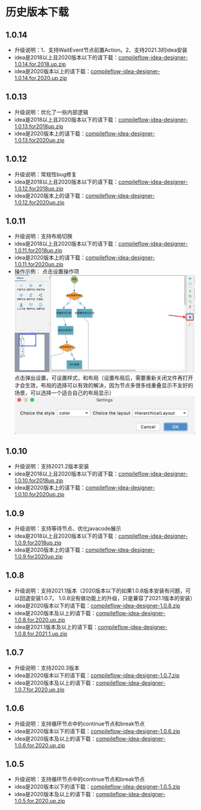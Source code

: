 # 历史版本下载

## 1.0.14
* 升级说明：1、支持WaitEvent节点前置Action。2、支持2021.3的idea安装
* idea是2018以上且2020版本以下的请下载：[compileflow-idea-designer-1.0.14.for.2018.up.zip](idea-designer/compileflow-idea-designer-1.0.14.for.2018.up.zip)
* idea是2020版本以上的请下载：[compileflow-idea-designer-1.0.14.for.2020.up.zip](idea-designer/compileflow-idea-designer-1.0.14.for.2020.up.zip)

## 1.0.13
* 升级说明：优化了一些内部逻辑
* idea是2018以上且2020版本以下的请下载：[compileflow-idea-designer-1.0.13.for2018up.zip](idea-designer/compileflow-idea-designer-1.0.13.for2018up.zip)
* idea是2020版本上的请下载：[compileflow-idea-designer-1.0.13.for2020up.zip](idea-designer/compileflow-idea-designer-1.0.13.for2020up.zip)

## 1.0.12
* 升级说明：常规性bug修复
* idea是2018以上且2020版本以下的请下载：[compileflow-idea-designer-1.0.12.for2018up.zip](idea-designer/compileflow-idea-designer-1.0.12.for2018up.zip)
* idea是2020版本上的请下载：[compileflow-idea-designer-1.0.12.for2020up.zip](idea-designer/compileflow-idea-designer-1.0.12.for2020up.zip)


## 1.0.11
* 升级说明：支持布局切换
* idea是2018以上且2020版本以下的请下载：[compileflow-idea-designer-1.0.11.for2018up.zip](idea-designer/compileflow-idea-designer-1.0.11.for2018up.zip)
* idea是2020版本上的请下载：[compileflow-idea-designer-1.0.11.for2020up.zip](idea-designer/compileflow-idea-designer-1.0.11.for2020up.zip)
* 操作示例：
点击设置操作项
![语法高亮](idea-designer/1.0.11/1.png)
点击弹出设置，可设置样式，和布局（设置布局后，需要重新关闭文件再打开才会生效，布局的选择可以有效的解决，因为节点多很多线重叠显示不友好的场景，可以选择一个适合自己的布局显示）
![语法高亮](idea-designer/1.0.11/2.png)


## 1.0.10
* 升级说明：支持2021.2版本安装
* idea是2018以上且2020版本以下的请下载：[compileflow-idea-designer-1.0.10.for2018up.zip](idea-designer/compileflow-idea-designer-1.0.10.for2018up.zip)
* idea是2020版本上的请下载：[compileflow-idea-designer-1.0.10.for2020up.zip](idea-designer/compileflow-idea-designer-1.0.10.for2020up.zip)

## 1.0.9
* 升级说明：支持等待节点、优化javacode展示
* idea是2018以上且2020版本以下的请下载：[compileflow-idea-designer-1.0.9.for2018up.zip](idea-designer/compileflow-idea-designer-1.0.9.for2018up.zip)
* idea是2020版本上的请下载：[compileflow-idea-designer-1.0.9.for2020up.zip](idea-designer/compileflow-idea-designer-1.0.9.for2020up.zip)

## 1.0.8
* 升级说明：支持2021.1版本（2020版本以下的如果1.0.8版本安装有问题，可以回退安装1.0.7。 1.0.8没有做功能上的升级，只是兼容了2021.1版本的安装）
* idea是2020版本以下的请下载：[compileflow-idea-designer-1.0.8.zip](idea-designer/compileflow-idea-designer-1.0.8.zip)
* idea是2020版本及以上的请下载：[compileflow-idea-designer-1.0.8.for.2020.up.zip](idea-designer/compileflow-idea-designer-1.0.8.for.2020.up.zip)
* idea是2021.1版本及以上的请下载：[compileflow-idea-designer-1.0.8.for.2021.1.up.zip](idea-designer/compileflow-idea-designer-1.0.8.for.2021.1.up.zip)

## 1.0.7
* 升级说明：支持2020.3版本
* idea是2020版本以下的请下载：[compileflow-idea-designer-1.0.7.zip](idea-designer/compileflow-idea-designer-1.0.7.zip)
* idea是2020版本及以上的请下载：[compileflow-idea-designer-1.0.7.for.2020.up.zip](idea-designer/compileflow-idea-designer-1.0.7.for.2020.up.zip)

## 1.0.6
* 升级说明：支持循环节点中的continue节点和break节点
* idea是2020版本以下的请下载：[compileflow-idea-designer-1.0.6.zip](idea-designer/compileflow-idea-designer-1.0.6.zip)
* idea是2020版本及以上的请下载：[compileflow-idea-designer-1.0.6.for.2020.up.zip](idea-designer/compileflow-idea-designer-1.0.6.for.2020.up.zip)

## 1.0.5
* 升级说明：支持循环节点中的continue节点和break节点
* idea是2020版本以下的请下载：[compileflow-idea-designer-1.0.5.zip](idea-designer/compileflow-idea-designer-1.0.5.zip)
* idea是2020版本及以上的请下载：[compileflow-idea-designer-1.0.5.for.2020.up.zip](idea-designer/compileflow-idea-designer-1.0.5.for.2020.up.zip)